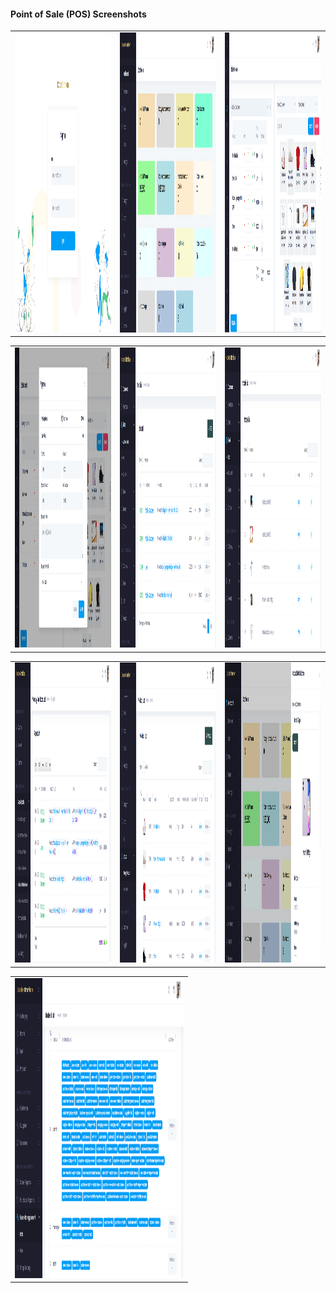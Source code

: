#### Point of Sale (POS) Screenshots


<table>
  <tr>
    <td><img src="https://github.com/TanvirTamim-BD0/pos-laravel/blob/main/public/screenshot/Screenshot_1.png?raw=true" width=270 height=480></td>
    <td><img src="https://github.com/TanvirTamim-BD0/pos-laravel/blob/main/public/screenshot/Screenshot_2.png?raw=true" width=270 height=480></td>
    <td><img src="https://github.com/TanvirTamim-BD0/pos-laravel/blob/main/public/screenshot/Screenshot_3.png?raw=true" width=270 height=480></td>
  </tr>
</table>

<table>
  <tr>
    <td><img src="https://github.com/TanvirTamim-BD0/pos-laravel/blob/main/public/screenshot/Screenshot_4.png?raw=true" width=270 height=480></td>
    <td><img src="https://github.com/TanvirTamim-BD0/pos-laravel/blob/main/public/screenshot/Screenshot_5.png?raw=true" width=270 height=480></td>
    <td><img src="https://github.com/TanvirTamim-BD0/pos-laravel/blob/main/public/screenshot/Screenshot_6.png?raw=true" width=270 height=480></td>
  </tr>
</table>

<table>
  <tr>
    <td><img src="https://github.com/TanvirTamim-BD0/pos-laravel/blob/main/public/screenshot/Screenshot_7.png?raw=true" width=270 height=480></td>
    <td><img src="https://github.com/TanvirTamim-BD0/pos-laravel/blob/main/public/screenshot/Screenshot_8.png?raw=true" width=270 height=480></td>
    <td><img src="https://github.com/TanvirTamim-BD0/pos-laravel/blob/main/public/screenshot/Screenshot_9.png?raw=true" width=270 height=480></td>
  </tr>
</table>

<table>
  <tr>
    <td><img src="https://github.com/TanvirTamim-BD0/pos-laravel/blob/main/public/screenshot/Screenshot_10.png?raw=true" width=270 height=480></td>
  </tr>
</table>
